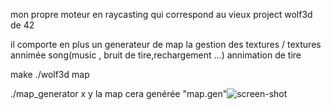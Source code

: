 mon propre moteur en raycasting qui correspond au vieux project wolf3d de 42

il comporte en plus un generateur de map
la gestion des textures / textures annimée
song(music , bruit de tire,rechargement ...)
annimation de tire

make
./wolf3d map

./map_generator x y
la map cera genérée "map.gen"![screen-shot](img/img.jpg?raw=true)
